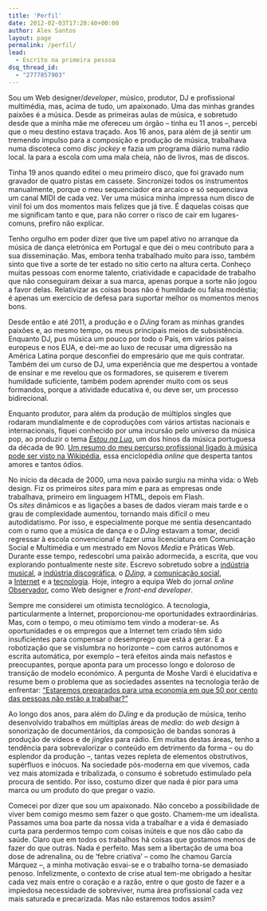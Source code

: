 ```yaml
---
title: 'Perfil'
date: 2012-02-03T17:20:40+00:00
author: Alex Santos
layout: page
permalink: /perfil/
lead:
  - Escrito na primeira pessoa
dsq_thread_id:
  - "2777857903"
---
```

Sou um Web designer/_developer_, músico, produtor, DJ e profissional multimédia, mas, acima de tudo, um apaixonado. Uma das minhas grandes paixões é a música. Desde as primeiras aulas de música, e sobretudo desde que a minha mãe me ofereceu um órgão – tinha eu 11 anos –, percebi que o meu destino estava traçado. Aos 16 anos, para além de já sentir um tremendo impulso para a composição e produção de música, trabalhava numa discoteca como _disc jockey_ e fazia um programa diário numa rádio local. Ia para a escola com uma mala cheia, não de livros, mas de discos.

Tinha 19 anos quando editei o meu primeiro disco, que foi gravado num gravador de quatro pistas em cassete. Sincronizei todos os instrumentos manualmente, porque o meu sequenciador era arcaico e só sequenciava um canal MIDI de cada vez. Ver uma música minha impressa num disco de vinil foi um dos momentos mais felizes que já tive. É daquelas coisas que me significam tanto e que, para não correr o risco de cair em lugares-comuns, prefiro não explicar.

Tenho orgulho em poder dizer que tive um papel ativo no arranque da música de dança eletrónica em Portugal e que dei o meu contributo para a sua disseminação. Mas, embora tenha trabalhado muito para isso, também sinto que tive a sorte de ter estado no sítio certo na altura certa. Conheço muitas pessoas com enorme talento, criatividade e capacidade de trabalho que não conseguiram deixar a sua marca, apenas porque a sorte não jogou a favor delas. Relativizar as coisas boas não é humildade ou falsa modéstia; é apenas um exercício de defesa para suportar melhor os momentos menos bons.

Desde então e até 2011, a produção e o _DJing_ foram as minhas grandes paixões e, ao mesmo tempo, os meus principais meios de subsistência. Enquanto DJ, pus música um pouco por todo o País, em vários países europeus e nos EUA, e dei-me ao luxo de recusar uma digressão na América Latina porque desconfiei do empresário que me quis contratar. Também dei um curso de DJ, uma experiência que me despertou a vontade de ensinar e me revelou que os formadores, se quiserem e tiverem humildade suficiente, também podem aprender muito com os seus formandos, porque a atividade educativa é, ou deve ser, um processo bidirecional.

Enquanto produtor, para além da produção de múltiplos singles que rodaram mundialmente e de coproduções com vários artistas nacionais e internacionais, fiquei conhecido por uma incursão pelo universo da música pop, ao produzir o tema <a href="https://open.spotify.com/album/6GbT6fUbXkUKt59oUVgdK8" target="_blank" rel="noopener"><em>Estou na Lua</em></a>, um dos hinos da música portuguesa da década de 90. <a href="http://pt.wikipedia.org/wiki/Alex_Santos" target="_blank" rel="noopener">Um resumo do meu percurso profissional ligado à música pode ser visto na Wikipédia</a>, essa enciclopédia _online_ que desperta tantos amores e tantos ódios.

No início da década de 2000, uma nova paixão surgiu na minha vida: o Web design. Fiz os primeiros _sites_ para mim e para as empresas onde trabalhava, primeiro em linguagem HTML, depois em Flash. Os _sites_ dinâmicos e as ligações a bases de dados vieram mais tarde e o grau de complexidade aumentou, tornando mais difícil o meu autodidatismo. Por isso, e especialmente porque me sentia desencantado com o rumo que a música de dança e o _DJing_ estavam a tomar, decidi regressar à escola convencional e fazer uma licenciatura em Comunicação Social e Multimédia e um mestrado em Novos _Media_ e Práticas Web. Durante esse tempo, redescobri uma paixão adormecida, a escrita, que vou explorando pontualmente neste _site_. Escrevo sobretudo sobre a [indústria musical](http://alexsantos.com/topico/industria-musical), a [indústria discográfica](http://alexsantos.com/topico/industria-discografica), o [_DJing_](http://alexsantos.com/topico/djing), a [comunicação social](http://alexsantos.com/topico/comunicacao-social), a [Internet](http://alexsantos.com/topico/internet) e a [tecnologia](http://alexsantos.com/topico/tecnologia). Hoje, integro a equipa Web do jornal _online_ <a href="http://observador.pt/" target="_blank" rel="noopener">Observador</a>, como Web designer e _front-end developer_.

Sempre me considerei um otimista tecnológico. A tecnologia, particularmente a Internet, proporcionou-me oportunidades extraordinárias. Mas, com o tempo, o meu otimismo tem vindo a moderar-se. As oportunidades e os empregos que a Internet tem criado têm sido insuficientes para compensar o desemprego que está a gerar. E a robotização que se vislumbra no horizonte – com carros autónomos e escrita automática, por exemplo – terá efeitos ainda mais nefastos e preocupantes, porque aponta para um processo longo e doloroso de transição de modelo económico. A pergunta de Moshe Vardi é elucidativa e resume bem o problema que as sociedades assentes na tecnologia terão de enfrentar: <a href="http://bigstory.ap.org/article/will-smart-machines-create-world-without-work" target="_blank" rel="noopener">“Estaremos preparados para uma economia em que 50 por cento das pessoas não estão a trabalhar?”</a>

Ao longo dos anos, para além do _DJing_ e da produção de música, tenho desenvolvido trabalhos em múltiplas áreas de _media_: do _web design_ à sonorização de documentários, da composição de bandas sonoras à produção de vídeos e de _jingles_ para rádio. Em muitas destas áreas, tenho a tendência para sobrevalorizar o conteúdo em detrimento da forma – ou do esplendor da produção –, tantas vezes repleta de elementos obstrutivos, supérfluos e inócuos. Na sociedade pós-moderna em que vivemos, cada vez mais atomizada e tribalizada, o consumo é sobretudo estimulado pela procura de sentido. Por isso, costumo dizer que nada é pior para uma marca ou um produto do que pregar o vazio.

Comecei por dizer que sou um apaixonado. Não concebo a possibilidade de viver bem comigo mesmo sem fazer o que gosto. Chamem-me um idealista. Passamos uma boa parte da nossa vida a trabalhar e a vida é demasiado curta para perdermos tempo com coisas inúteis e que nos dão cabo da saúde. Claro que em todos os trabalhos há coisas que gostamos menos de fazer do que outras. Nada é perfeito. Mas sem a libertação de uma boa dose de adrenalina, ou de ‘febre criativa’ – como lhe chamou García Márquez –, a minha motivação esvai-se e o trabalho torna-se demasiado penoso. Infelizmente, o contexto de crise atual tem-me obrigado a hesitar cada vez mais entre o coração e a razão, entre o que gosto de fazer e a impiedosa necessidade de sobreviver, numa área profissional cada vez mais saturada e precarizada. Mas não estaremos todos assim?